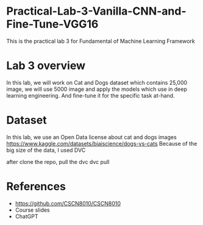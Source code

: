 # Practical-Lab-3-Vanilla-CNN-and-Fine-Tune-VGG16
This is the practical lab 3 for Fundamental of Machine Learning Framework


# Lab 3 overview

In this lab, we will work on Cat and Dogs dataset which contains 25,000 image, we will use 5000 image and apply the models which use in deep learning engineering. And fine-tune it for the specific task at-hand.
# Dataset
In this lab, we use an Open Data license about cat and dogs images
https://www.kaggle.com/datasets/biaiscience/dogs-vs-cats
Because of the big size of the data, I used DVC

after clone the repo, pull the dvc 
dvc pull
# References
- https://github.com/CSCN8010/CSCN8010
- Course slides
- ChatGPT
